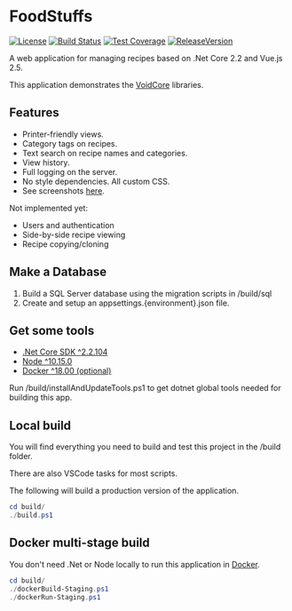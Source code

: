 # FoodStuffs

[![License](https://img.shields.io/github/license/void-type/FoodStuffs.svg?style=flat-square)](https://github.com/void-type/FoodStuffs/blob/master/LICENSE.txt)
[![Build Status](https://img.shields.io/azure-devops/build/void-type/FoodStuffs/4.svg?style=flat-square)](https://dev.azure.com/void-type/FoodStuffs/_build/latest?definitionId=4&branchName=master)
[![Test Coverage](https://img.shields.io/azure-devops/coverage/void-type/FoodStuffs/4.svg?style=flat-square)](https://dev.azure.com/void-type/FoodStuffs/_build/latest?definitionId=4&branchName=master)
[![ReleaseVersion](https://img.shields.io/github/release/void-type/FoodStuffs.svg?style=flat-square)](https://github.com/void-type/FoodStuffs/releases)

A web application for managing recipes based on .Net Core 2.2 and Vue.js 2.5.

This application demonstrates the [VoidCore](https://github.com/void-type/VoidCore) libraries.

## Features

* Printer-friendly views.
* Category tags on recipes.
* Text search on recipe names and categories.
* View history.
* Full logging on the server.
* No style dependencies. All custom CSS.
* See screenshots [here](docs/screenshots.md).

Not implemented yet:

* Users and authentication
* Side-by-side recipe viewing
* Recipe copying/cloning

## Make a Database

1. Build a SQL Server database using the migration scripts in /build/sql
2. Create and setup an appsettings.{environment}.json file.

## Get some tools

* [.Net Core SDK ^2.2.104](https://www.microsoft.com/net/download)
* [Node ^10.15.0](https://nodejs.org/en/)
* [Docker ^18.00 (optional)](https://docker.com)

Run /build/installAndUpdateTools.ps1 to get dotnet global tools needed for building this app.

## Local build

You will find everything you need to build and test this project in the /build folder.

There are also VSCode tasks for most scripts.

The following will build a production version of the application.

```powershell
cd build/
./build.ps1
```

## Docker multi-stage build

You don't need .Net or Node locally to run this application in [Docker](https://www.docker.com/).

```powershell
cd build/
./dockerBuild-Staging.ps1
./dockerRun-Staging.ps1
```
